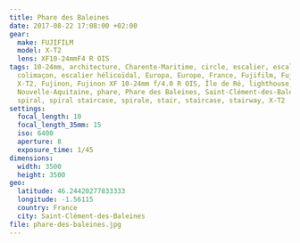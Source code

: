 ```yaml
---
title: Phare des Baleines
date: 2017-08-22 17:08:00 +02:00
gear:
  make: FUJIFILM
  model: X-T2
  lens: XF10-24mmF4 R OIS
tags: 10-24mm, architecture, Charente-Maritime, circle, escalier, escalier en
  colimaçon, escalier hélicoïdal, Europa, Europe, France, Fujifilm, Fujifilm
  X-T2, Fujinon, Fujinon XF 10-24mm f/4.0 R OIS, Île de Ré, lighthouse,
  Nouvelle-Aquitaine, phare, Phare des Baleines, Saint-Clément-des-Baleines,
  spiral, spiral staircase, spirale, stair, staircase, stairway, X-T2
settings:
  focal_length: 10
  focal_length_35mm: 15
  iso: 6400
  aperture: 8
  exposure_time: 1/45
dimensions:
  width: 3500
  height: 3500
geo:
  latitude: 46.24420277833333
  longitude: -1.56115
  country: France
  city: Saint-Clément-des-Baleines
file: phare-des-baleines.jpg
---
```



